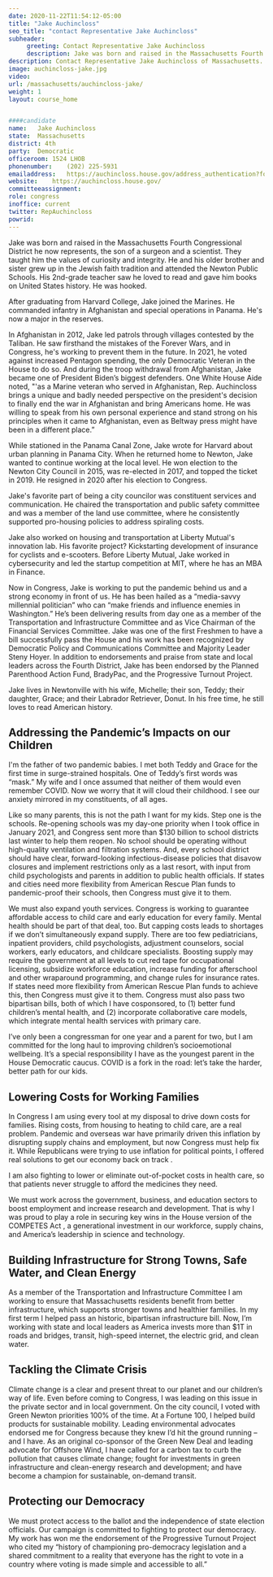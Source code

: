 ```yaml
---
date: 2020-11-22T11:54:12-05:00
title: "Jake Auchincloss"
seo_title: "contact Representative Jake Auchincloss"
subheader:
     greeting: Contact Representative Jake Auchincloss 
     description: Jake was born and raised in the Massachusetts Fourth Congressional District he now represents, the son of a surgeon and a scientist.
description: Contact Representative Jake Auchincloss of Massachusetts. Contact information for Jake Auchincloss includes email address, phone number, and mailing address.
image: auchincloss-jake.jpg
video: 
url: /massachusetts/auchincloss-jake/
weight: 1
layout: course_home


####candidate
name:	Jake Auchincloss
state:	Massachusetts
district: 4th
party:	Democratic
officeroom:	1524 LHOB
phonenumber:	(202) 225-5931
emailaddress:	https://auchincloss.house.gov/address_authentication?form=/contact
website:	https://auchincloss.house.gov/
committeeassignment: 
role: congress
inoffice: current
twitter: RepAuchincloss
powrid: 
---
```


Jake was born and raised in the Massachusetts Fourth Congressional District he now represents, the son of a surgeon and a scientist. They taught him the values of curiosity and integrity. He and his older brother and sister grew up in the Jewish faith tradition and attended the Newton Public Schools. His 2nd-grade teacher saw he loved to read and gave him books on United States history. He was hooked.

After graduating from Harvard College, Jake joined the Marines. He commanded infantry in Afghanistan and special operations in Panama. He's now a major in the reserves.

In Afghanistan in 2012, Jake led patrols through villages contested by the Taliban. He saw firsthand the mistakes of the Forever Wars, and in Congress, he's working to prevent them in the future. In 2021, he voted against increased Pentagon spending, the only Democratic Veteran in the House to do so. And during the troop withdrawal from Afghanistan, Jake became one of President Biden’s biggest defenders. One White House Aide noted, "'as a Marine veteran who served in Afghanistan, Rep. Auchincloss brings a unique and badly needed perspective on the president's decision to finally end the war in Afghanistan and bring Americans home. He was willing to speak from his own personal experience and stand strong on his principles when it came to Afghanistan, even as Beltway press might have been in a different place.”

While stationed in the Panama Canal Zone, Jake wrote for Harvard about urban planning in Panama City. When he returned home to Newton, Jake wanted to continue working at the local level. He won election to the Newton City Council in 2015, was re-elected in 2017, and topped the ticket in 2019. He resigned in 2020 after his election to Congress.

Jake's favorite part of being a city councilor was constituent services and communication. He chaired the transportation and public safety committee and was a member of the land use committee, where he consistently supported pro-housing policies to address spiraling costs. 

Jake also worked on housing and transportation at Liberty Mutual's innovation lab. His favorite project? Kickstarting development of insurance for cyclists and e-scooters. Before Liberty Mutual, Jake worked in cybersecurity and led the startup competition at MIT, where he has an MBA in Finance.


Now in Congress, Jake is working to put the pandemic behind us and a strong economy in front of us. He has been hailed as a “media-savvy millennial politician” who can “make friends and influence enemies in Washington.” He’s been delivering results from day one as a member of the Transportation and Infrastructure Committee and as Vice Chairman of the Financial Services Committee. Jake was one of the first Freshmen to have a bill successfully pass the House and his work has been recognized by Democratic Policy and Communications Committee and Majority Leader Steny Hoyer. In addition to endorsements and praise from state and local leaders across the Fourth District, Jake has been endorsed by the Planned Parenthood Action Fund, BradyPac, and the Progressive Turnout Project.

Jake lives in Newtonville with his wife, Michelle; their son, Teddy; their daughter, Grace; and their Labrador Retriever, Donut. In his free time, he still loves to read American history.

## Addressing the Pandemic’s Impacts on our Children
I'm the father of two pandemic babies. I met both Teddy and Grace for the first time in surge-strained hospitals. One of Teddy’s first words was “mask.” My wife and I once assumed that neither of them would even remember COVID. Now we worry that it will cloud their childhood. I see our anxiety mirrored in my constituents, of all ages.

Like so many parents, this is not the path I want for my kids. Step one is the schools. Re-opening schools was my day-one priority when I took office in January 2021, and Congress sent more than $130 billion to school districts last winter to help them reopen. No school should be operating without high-quality ventilation and filtration systems. And, every school district should have clear, forward-looking infectious-disease policies that disavow closures and implement restrictions only as a last resort, with input from child psychologists and parents in addition to public health officials. If states and cities need more flexibility from American Rescue Plan funds to pandemic-proof their schools, then Congress must give it to them.

We must also expand youth services. Congress is working to guarantee affordable access to child care and early education for every family. Mental health should be part of that deal, too. But capping costs leads to shortages if we don’t simultaneously expand supply. There are too few pediatricians, inpatient providers, child psychologists, adjustment counselors, social workers, early educators, and childcare specialists. Boosting supply may require the government at all levels to cut red tape for occupational licensing, subsidize workforce education, increase funding for afterschool and other wraparound programming, and change rules for insurance rates. If states need more flexibility from American Rescue Plan funds to achieve this, then Congress must give it to them. Congress must also pass two bipartisan bills, both of which I have cosponsored, to (1) better fund children’s mental health, and (2) incorporate collaborative care models, which integrate mental health services with primary care.

I’ve only been a congressman for one year and a parent for two, but I am committed for the long haul to improving children’s socioemotional wellbeing. It’s a special responsibility I have as the youngest parent in the House Democratic caucus. COVID is a fork in the road: let’s take the harder, better path for our kids.

## Lowering Costs for Working Families
In Congress I am using every tool at my disposal to drive down costs for families. Rising costs, from housing to heating to child care, are a real problem. Pandemic and overseas war have primarily driven this inflation by disrupting supply chains and employment, but now Congress must help fix it. While Republicans were trying to use inflation for political points, I offered real solutions to get our economy back on track .

I am also fighting to lower or eliminate out-of-pocket costs in health care, so that patients never struggle to afford the medicines they need.

We must work across the government, business, and education sectors to boost employment and increase research and development. That is why I was proud to play a role in securing key wins in the House version of the COMPETES Act , a generational investment in our workforce, supply chains, and America’s leadership in science and technology.

## Building Infrastructure for Strong Towns, Safe Water, and Clean Energy
As a member of the Transportation and Infrastructure Committee I am working to ensure that Massachusetts residents benefit from better infrastructure, which supports stronger towns and healthier families. In my first term I helped pass an historic, bipartisan infrastructure bill. Now, I’m working with state and local leaders as America invests more than $1T in roads and bridges, transit, high-speed internet, the electric grid, and clean water.

## Tackling the Climate Crisis
Climate change is a clear and present threat to our planet and our children’s way of life. Even before coming to Congress, I was leading on this issue in the private sector and in local government. On the city council, I voted with Green Newton priorities 100% of the time. At a Fortune 100, I helped build products for sustainable mobility. Leading environmental advocates endorsed me for Congress because they knew I’d hit the ground running – and I have. As an original co-sponsor of the Green New Deal and leading advocate for Offshore Wind, I have called for a carbon tax to curb the pollution that causes climate change; fought for investments in green infrastructure and clean-energy research and development; and have become a champion for sustainable, on-demand transit.

## Protecting our Democracy
We must protect access to the ballot and the independence of state election officials. Our campaign is committed to fighting to protect our democracy. My work has won me the endorsement of the Progressive Turnout Project who cited my “history of championing pro-democracy legislation and a shared commitment to a reality that everyone has the right to vote in a country where voting is made simple and accessible to all.”